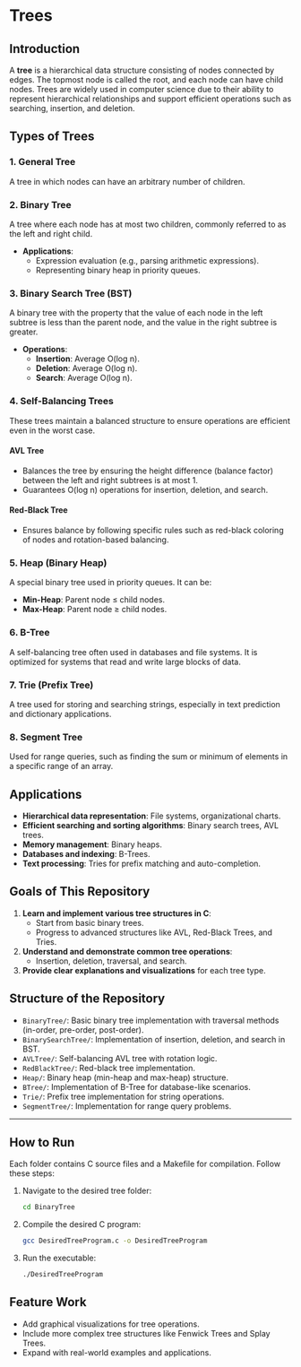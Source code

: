 # Trees

## Introduction

A **tree** is a hierarchical data structure consisting of nodes connected by edges. The topmost node is called the root, and each node can have child nodes. Trees are widely used in computer science due to their ability to represent hierarchical relationships and support efficient operations such as searching, insertion, and deletion.

## Types of Trees

### 1. General Tree
A tree in which nodes can have an arbitrary number of children.

### 2. Binary Tree
A tree where each node has at most two children, commonly referred to as the left and right child.

- **Applications**:
  - Expression evaluation (e.g., parsing arithmetic expressions).
  - Representing binary heap in priority queues.

### 3. Binary Search Tree (BST)
A binary tree with the property that the value of each node in the left subtree is less than the parent node, and the value in the right subtree is greater.

- **Operations**:
  - **Insertion**: Average O(log n).
  - **Deletion**: Average O(log n).
  - **Search**: Average O(log n).

### 4. Self-Balancing Trees
These trees maintain a balanced structure to ensure operations are efficient even in the worst case.

#### AVL Tree
- Balances the tree by ensuring the height difference (balance factor) between the left and right subtrees is at most 1.
- Guarantees O(log n) operations for insertion, deletion, and search.

#### Red-Black Tree
- Ensures balance by following specific rules such as red-black coloring of nodes and rotation-based balancing.

### 5. Heap (Binary Heap)
A special binary tree used in priority queues. It can be:
- **Min-Heap**: Parent node ≤ child nodes.
- **Max-Heap**: Parent node ≥ child nodes.

### 6. B-Tree
A self-balancing tree often used in databases and file systems. It is optimized for systems that read and write large blocks of data.

### 7. Trie (Prefix Tree)
A tree used for storing and searching strings, especially in text prediction and dictionary applications.

### 8. Segment Tree
Used for range queries, such as finding the sum or minimum of elements in a specific range of an array.

## Applications

- **Hierarchical data representation**: File systems, organizational charts.
- **Efficient searching and sorting algorithms**: Binary search trees, AVL trees.
- **Memory management**: Binary heaps.
- **Databases and indexing**: B-Trees.
- **Text processing**: Tries for prefix matching and auto-completion.

## Goals of This Repository

1. **Learn and implement various tree structures in C**:
    - Start from basic binary trees.
    - Progress to advanced structures like AVL, Red-Black Trees, and Tries.
2. **Understand and demonstrate common tree operations**:
    - Insertion, deletion, traversal, and search.
3. **Provide clear explanations and visualizations** for each tree type.

## Structure of the Repository

- `BinaryTree/`: Basic binary tree implementation with traversal methods (in-order, pre-order, post-order).
- `BinarySearchTree/`: Implementation of insertion, deletion, and search in BST.
- `AVLTree/`: Self-balancing AVL tree with rotation logic.
- `RedBlackTree/`: Red-black tree implementation.
- `Heap/`: Binary heap (min-heap and max-heap) structure.
- `BTree/`: Implementation of B-Tree for database-like scenarios.
- `Trie/`: Prefix tree implementation for string operations.
- `SegmentTree/`: Implementation for range query problems.

---

## How to Run

Each folder contains C source files and a Makefile for compilation. Follow these steps:

1. Navigate to the desired tree folder:
   ```bash
   cd BinaryTree
   ```
   
2. Compile the desired C program:
    ```bash
    gcc DesiredTreeProgram.c -o DesiredTreeProgram
    ```

3. Run the executable:
    ```bash
    ./DesiredTreeProgram
    ```

## Feature Work
- Add graphical visualizations for tree operations.
- Include more complex tree structures like Fenwick Trees and Splay Trees.
- Expand with real-world examples and applications.